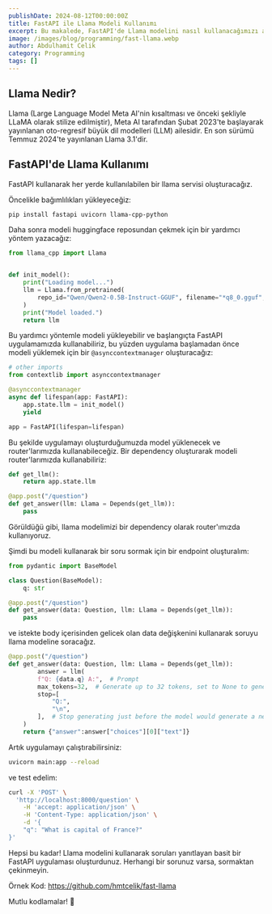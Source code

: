 ```yaml
---
publishDate: 2024-08-12T00:00:00Z
title: FastAPI ile Llama Modeli Kullanımı
excerpt: Bu makalede, FastAPI'de Llama modelini nasıl kullanacağımızı açıklayacağım. Llama2 modelini kullanarak basit bir API oluşturacağız.
image: /images/blog/programming/fast-llama.webp
author: Abdulhamit Celik
category: Programming
tags: []
---
```


## Llama Nedir?

Llama (Large Language Model Meta AI'nin kısaltması ve önceki şekliyle LLaMA olarak stilize edilmiştir), Meta AI tarafından Şubat 2023'te başlayarak yayınlanan oto-regresif büyük dil modelleri (LLM) ailesidir. En son sürümü Temmuz 2024'te yayınlanan Llama 3.1'dir.

## FastAPI'de Llama Kullanımı

FastAPI kullanarak her yerde kullanılabilen bir llama servisi oluşturacağız.

Öncelikle bağımlılıkları yükleyeceğiz:

```bash
pip install fastapi uvicorn llama-cpp-python
```

Daha sonra modeli huggingface reposundan çekmek için bir yardımcı yöntem yazacağız:

```python
from llama_cpp import Llama


def init_model():
    print("Loading model...")
    llm = Llama.from_pretrained(
        repo_id="Qwen/Qwen2-0.5B-Instruct-GGUF", filename="*q8_0.gguf", verbose=False
    )
    print("Model loaded.")
    return llm
```

Bu yardımcı yöntemle modeli yükleyebilir ve başlangıçta FastAPI uygulamamızda kullanabiliriz, bu yüzden uygulama başlamadan önce modeli yüklemek için bir `@asynccontextmanager` oluşturacağız:

```python
# other imports
from contextlib import asynccontextmanager

@asynccontextmanager
async def lifespan(app: FastAPI):
    app.state.llm = init_model()
    yield

app = FastAPI(lifespan=lifespan)
```

Bu şekilde uygulamayı oluşturduğumuzda model yüklenecek ve router'larımızda kullanabileceğiz. Bir dependency oluşturarak modeli router'larımızda kullanabiliriz:

```python
def get_llm():
    return app.state.llm

@app.post("/question")
def get_answer(llm: Llama = Depends(get_llm)):
    pass
```

Görüldüğü gibi, llama modelimizi bir dependency olarak router'ımızda kullanıyoruz.

Şimdi bu modeli kullanarak bir soru sormak için bir endpoint oluşturalım:

```python
from pydantic import BaseModel

class Question(BaseModel):
    q: str

@app.post("/question")
def get_answer(data: Question, llm: Llama = Depends(get_llm)):
    pass
```

ve istekte body içerisinden gelicek olan data değişkenini kullanarak soruyu llama modeline soracağız.

```python
@app.post("/question")
def get_answer(data: Question, llm: Llama = Depends(get_llm)):
        answer = llm(
        f"Q: {data.q} A:",  # Prompt
        max_tokens=32,  # Generate up to 32 tokens, set to None to generate up to the end of the context window
        stop=[
            "Q:",
            "\n",
        ],  # Stop generating just before the model would generate a new question
    )
    return {"answer":answer["choices"][0]["text"]}
```

Artık uygulamayı çalıştırabilirsiniz:

```bash
uvicorn main:app --reload
```

ve test edelim:

```bash
curl -X 'POST' \
  'http://localhost:8000/question' \
    -H 'accept: application/json' \
    -H 'Content-Type: application/json' \
    -d '{
    "q": "What is capital of France?"
}'
```

Hepsi bu kadar! Llama modelini kullanarak soruları yanıtlayan basit bir FastAPI uygulaması oluşturdunuz. Herhangi bir sorunuz varsa, sormaktan çekinmeyin.

Örnek Kod: https://github.com/hmtcelik/fast-llama

Mutlu kodlamalar! 🦙
